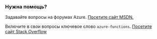 ### <a name="need-some-help"></a>Нужна помощь?
Задавайте вопросы на форумах Azure. [Посетите сайт MSDN.](http://go.microsoft.com/fwlink/?LinkId=780719)

Включите в свои вопросы ключевое слово `azure-functions`. [Посетите сайт Stack Overflow](http://stackoverflow.com/questions/tagged/azure-functions)



<!--HONumber=Nov16_HO2-->


